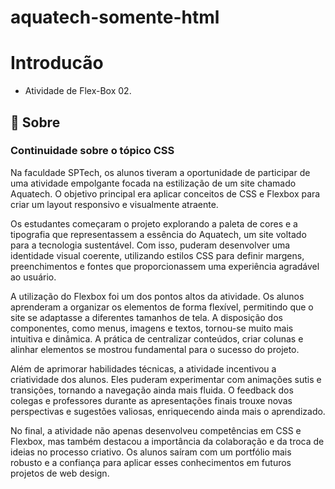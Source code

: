 # aquatech-somente-html
# Introducão
- Atividade de Flex-Box 02.


##  :beginner: Sobre
### Continuidade sobre o tópico CSS


Na faculdade SPTech, os alunos tiveram a oportunidade de participar de uma atividade empolgante focada na estilização de um site chamado Aquatech. O objetivo principal era aplicar conceitos de CSS e Flexbox para criar um layout responsivo e visualmente atraente.

Os estudantes começaram o projeto explorando a paleta de cores e a tipografia que representassem a essência do Aquatech, um site voltado para a tecnologia sustentável. Com isso, puderam desenvolver uma identidade visual coerente, utilizando estilos CSS para definir margens, preenchimentos e fontes que proporcionassem uma experiência agradável ao usuário.

A utilização do Flexbox foi um dos pontos altos da atividade. Os alunos aprenderam a organizar os elementos de forma flexível, permitindo que o site se adaptasse a diferentes tamanhos de tela. A disposição dos componentes, como menus, imagens e textos, tornou-se muito mais intuitiva e dinâmica. A prática de centralizar conteúdos, criar colunas e alinhar elementos se mostrou fundamental para o sucesso do projeto.

Além de aprimorar habilidades técnicas, a atividade incentivou a criatividade dos alunos. Eles puderam experimentar com animações sutis e transições, tornando a navegação ainda mais fluida. O feedback dos colegas e professores durante as apresentações finais trouxe novas perspectivas e sugestões valiosas, enriquecendo ainda mais o aprendizado.

No final, a atividade não apenas desenvolveu competências em CSS e Flexbox, mas também destacou a importância da colaboração e da troca de ideias no processo criativo. Os alunos saíram com um portfólio mais robusto e a confiança para aplicar esses conhecimentos em futuros projetos de web design.






